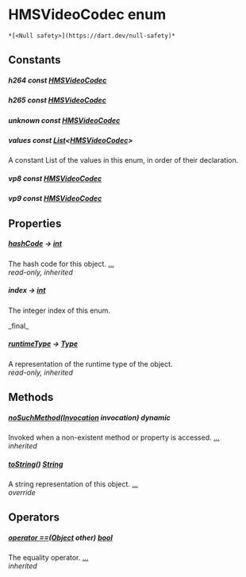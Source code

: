 


# HMSVideoCodec enum




    *[<Null safety>](https://dart.dev/null-safety)*










## Constants

##### h264 const [HMSVideoCodec](../hmssdk_flutter/HMSVideoCodec-class.md)



   




##### h265 const [HMSVideoCodec](../hmssdk_flutter/HMSVideoCodec-class.md)



   




##### unknown const [HMSVideoCodec](../hmssdk_flutter/HMSVideoCodec-class.md)



   




##### values const [List](https://api.flutter.dev/flutter/dart-core/List-class.html)&lt;[HMSVideoCodec](../hmssdk_flutter/HMSVideoCodec-class.md)>



<p>A constant List of the values in this enum, in order of their declaration.</p>   




##### vp8 const [HMSVideoCodec](../hmssdk_flutter/HMSVideoCodec-class.md)



   




##### vp9 const [HMSVideoCodec](../hmssdk_flutter/HMSVideoCodec-class.md)



   






## Properties

##### [hashCode](https://api.flutter.dev/flutter/dart-core/Object/hashCode.html) &#8594; [int](https://api.flutter.dev/flutter/dart-core/int-class.html)



The hash code for this object. [...](https://api.flutter.dev/flutter/dart-core/Object/hashCode.html)  
_read-only, inherited_



##### index &#8594; [int](https://api.flutter.dev/flutter/dart-core/int-class.html)



<p>The integer index of this enum.</p>   
_final_



##### [runtimeType](https://api.flutter.dev/flutter/dart-core/Object/runtimeType.html) &#8594; [Type](https://api.flutter.dev/flutter/dart-core/Type-class.html)



A representation of the runtime type of the object.   
_read-only, inherited_




## Methods

##### [noSuchMethod](https://api.flutter.dev/flutter/dart-core/Object/noSuchMethod.html)([Invocation](https://api.flutter.dev/flutter/dart-core/Invocation-class.html) invocation) dynamic



Invoked when a non-existent method or property is accessed. [...](https://api.flutter.dev/flutter/dart-core/Object/noSuchMethod.html)  
_inherited_



##### [toString](../hmssdk_flutter/HMSVideoCodec/toString.md)() [String](https://api.flutter.dev/flutter/dart-core/String-class.html)



A string representation of this object. [...](../hmssdk_flutter/HMSVideoCodec/toString.md)  
_override_




## Operators

##### [operator ==](https://api.flutter.dev/flutter/dart-core/Object/operator_equals.html)([Object](https://api.flutter.dev/flutter/dart-core/Object-class.html) other) [bool](https://api.flutter.dev/flutter/dart-core/bool-class.html)



The equality operator. [...](https://api.flutter.dev/flutter/dart-core/Object/operator_equals.html)  
_inherited_










